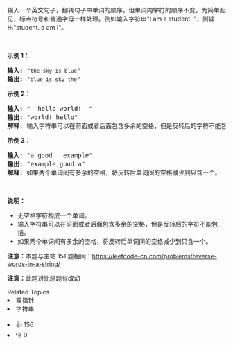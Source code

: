 <p>输入一个英文句子，翻转句子中单词的顺序，但单词内字符的顺序不变。为简单起见，标点符号和普通字母一样处理。例如输入字符串&quot;I am a student. &quot;，则输出&quot;student. a am I&quot;。</p>

<p>&nbsp;</p>

<p><strong>示例 1：</strong></p>

<pre><strong>输入:</strong> &quot;<code>the sky is blue</code>&quot;
<strong>输出:&nbsp;</strong>&quot;<code>blue is sky the</code>&quot;
</pre>

<p><strong>示例 2：</strong></p>

<pre><strong>输入:</strong> &quot; &nbsp;hello world! &nbsp;&quot;
<strong>输出:&nbsp;</strong>&quot;world! hello&quot;
<strong>解释: </strong>输入字符串可以在前面或者后面包含多余的空格，但是反转后的字符不能包括。
</pre>

<p><strong>示例 3：</strong></p>

<pre><strong>输入:</strong> &quot;a good &nbsp; example&quot;
<strong>输出:&nbsp;</strong>&quot;example good a&quot;
<strong>解释: </strong>如果两个单词间有多余的空格，将反转后单词间的空格减少到只含一个。
</pre>

<p>&nbsp;</p>

<p><strong>说明：</strong></p>

<ul>
	<li>无空格字符构成一个单词。</li>
	<li>输入字符串可以在前面或者后面包含多余的空格，但是反转后的字符不能包括。</li>
	<li>如果两个单词间有多余的空格，将反转后单词间的空格减少到只含一个。</li>
</ul>

<p><strong>注意：</strong>本题与主站 151 题相同：<a href="https://leetcode-cn.com/problems/reverse-words-in-a-string/">https://leetcode-cn.com/problems/reverse-words-in-a-string/</a></p>

<p><strong>注意：</strong>此题对比原题有改动</p>
<div><div>Related Topics</div><div><li>双指针</li><li>字符串</li></div></div><br><div><li>👍 156</li><li>👎 0</li></div>